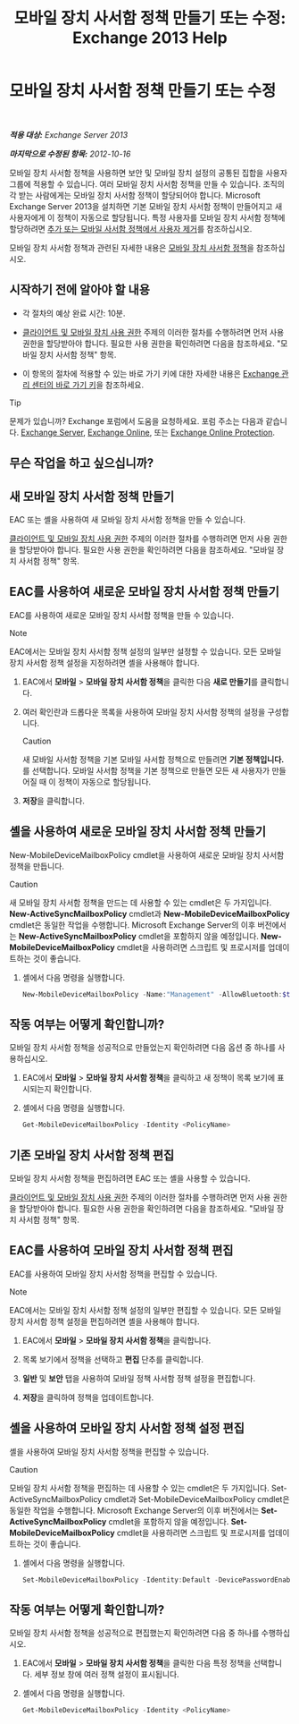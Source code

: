 ﻿---
title: '모바일 장치 사서함 정책 만들기 또는 수정: Exchange 2013 Help'
TOCTitle: 모바일 장치 사서함 정책 만들기 또는 수정
ms:assetid: b4a37a81-25e3-40ff-a18a-a62ae4493635
ms:mtpsurl: https://technet.microsoft.com/ko-kr/library/Bb124315(v=EXCHG.150)
ms:contentKeyID: 50483967
ms.date: 05/22/2018
mtps_version: v=EXCHG.150
ms.translationtype: MT
---

# 모바일 장치 사서함 정책 만들기 또는 수정

 

_<strong>적용 대상:</strong> Exchange Server 2013_

_<strong>마지막으로 수정된 항목:</strong> 2012-10-16_

모바일 장치 사서함 정책을 사용하면 보안 및 모바일 장치 설정의 공통된 집합을 사용자 그룹에 적용할 수 있습니다. 여러 모바일 장치 사서함 정책을 만들 수 있습니다. 조직의 각 받는 사람에게는 모바일 장치 사서함 정책이 할당되어야 합니다. Microsoft Exchange Server 2013을 설치하면 기본 모바일 장치 사서함 정책이 만들어지고 새 사용자에게 이 정책이 자동으로 할당됩니다. 특정 사용자를 모바일 장치 사서함 정책에 할당하려면 [추가 또는 모바일 사서함 정책에서 사용자 제거](add-or-remove-users-from-a-mobile-mailbox-policy-exchange-2013-help.md)를 참조하십시오.

모바일 장치 사서함 정책과 관련된 자세한 내용은 [모바일 장치 사서함 정책](mobile-device-mailbox-policies-exchange-2013-help.md)을 참조하십시오.

## 시작하기 전에 알아야 할 내용

  - 각 절차의 예상 완료 시간: 10분.

  - [클라이언트 및 모바일 장치 사용 권한](clients-and-mobile-devices-permissions-exchange-2013-help.md) 주제의 이러한 절차를 수행하려면 먼저 사용 권한을 할당받아야 합니다. 필요한 사용 권한을 확인하려면 다음을 참조하세요. "모바일 장치 사서함 정책" 항목.

  - 이 항목의 절차에 적용할 수 있는 바로 가기 키에 대한 자세한 내용은 [Exchange 관리 센터의 바로 가기 키](keyboard-shortcuts-in-the-exchange-admin-center-exchange-online-protection-help.md)을 참조하세요.


> [!TIP]
> 문제가 있습니까? Exchange 포럼에서 도움을 요청하세요. 포럼 주소는 다음과 같습니다. <A href="https://go.microsoft.com/fwlink/p/?linkid=60612">Exchange Server</A>, <A href="https://go.microsoft.com/fwlink/p/?linkid=267542">Exchange Online</A>, 또는 <A href="https://go.microsoft.com/fwlink/p/?linkid=285351">Exchange Online Protection</A>.



## 무슨 작업을 하고 싶으십니까?

## 새 모바일 장치 사서함 정책 만들기

EAC 또는 셸을 사용하여 새 모바일 장치 사서함 정책을 만들 수 있습니다.

[클라이언트 및 모바일 장치 사용 권한](clients-and-mobile-devices-permissions-exchange-2013-help.md) 주제의 이러한 절차를 수행하려면 먼저 사용 권한을 할당받아야 합니다. 필요한 사용 권한을 확인하려면 다음을 참조하세요. "모바일 장치 사서함 정책" 항목.

## EAC를 사용하여 새로운 모바일 장치 사서함 정책 만들기

EAC를 사용하여 새로운 모바일 장치 사서함 정책을 만들 수 있습니다.


> [!NOTE]
> EAC에서는 모바일 장치 사서함 정책 설정의 일부만 설정할 수 있습니다. 모든 모바일 장치 사서함 정책 설정을 지정하려면 셸을 사용해야 합니다.



1.  EAC에서 <strong>모바일</strong> \> <strong>모바일 장치 사서함 정책</strong>을 클릭한 다음 <strong>새로 만들기</strong>를 클릭합니다.

2.  여러 확인란과 드롭다운 목록을 사용하여 모바일 장치 사서함 정책의 설정을 구성합니다.
    
    > [!CAUTION]
    > 새 모바일 사서함 정책을 기본 모바일 사서함 정책으로 만들려면 <strong>기본 정책입니다.</strong>를 선택합니다. 모바일 사서함 정책을 기본 정책으로 만들면 모든 새 사용자가 만들어질 때 이 정책이 자동으로 할당됩니다.


3.  <strong>저장</strong>을 클릭합니다.

## 셸을 사용하여 새로운 모바일 장치 사서함 정책 만들기

New-MobileDeviceMailboxPolicy cmdlet을 사용하여 새로운 모바일 장치 사서함 정책을 만듭니다.

> [!CAUTION]
> 새 모바일 장치 사서함 정책을 만드는 데 사용할 수 있는 cmdlet은 두 가지입니다. <strong>New-ActiveSyncMailboxPolicy</strong> cmdlet과 <strong>New-MobileDeviceMailboxPolicy</strong> cmdlet은 동일한 작업을 수행합니다. Microsoft Exchange Server의 이후 버전에서는 <strong>New-ActiveSyncMailboxPolicy</strong> cmdlet을 포함하지 않을 예정입니다. <strong>New-MobileDeviceMailboxPolicy</strong> cmdlet을 사용하려면 스크립트 및 프로시저를 업데이트하는 것이 좋습니다.


1.  셸에서 다음 명령을 실행합니다.
    
	```powershell
    New-MobileDeviceMailboxPolicy -Name:"Management" -AllowBluetooth:$true -AllowBrowser:$true -AllowCamera:$true -AllowPOPIMAPEmail:$false -PasswordEnabled:$true -AlphanumericPasswordRequired:$true -PasswordRecoveryEnabled:$true -MaxEmailAgeFilter:10 -AllowWiFi:$true -AllowStorageCard:$true -AllowPOPIMAPEmail:$false
	```

## 작동 여부는 어떻게 확인합니까?

모바일 장치 사서함 정책을 성공적으로 만들었는지 확인하려면 다음 옵션 중 하나를 사용하십시오.

1.  EAC에서 <strong>모바일</strong> \> <strong>모바일 장치 사서함 정책</strong>을 클릭하고 새 정책이 목록 보기에 표시되는지 확인합니다.

2.  셸에서 다음 명령을 실행합니다.
    
	```powershell
    Get-MobileDeviceMailboxPolicy -Identity <PolicyName> 
	```

## 기존 모바일 장치 사서함 정책 편집

모바일 장치 사서함 정책을 편집하려면 EAC 또는 셸을 사용할 수 있습니다.

[클라이언트 및 모바일 장치 사용 권한](clients-and-mobile-devices-permissions-exchange-2013-help.md) 주제의 이러한 절차를 수행하려면 먼저 사용 권한을 할당받아야 합니다. 필요한 사용 권한을 확인하려면 다음을 참조하세요. "모바일 장치 사서함 정책" 항목.

## EAC를 사용하여 모바일 장치 사서함 정책 편집

EAC를 사용하여 모바일 장치 사서함 정책을 편집할 수 있습니다.


> [!NOTE]
> EAC에서는 모바일 장치 사서함 정책 설정의 일부만 편집할 수 있습니다. 모든 모바일 장치 사서함 정책 설정을 편집하려면 셸을 사용해야 합니다.



1.  EAC에서 <strong>모바일</strong> \> <strong>모바일 장치 사서함 정책</strong>을 클릭합니다.

2.  목록 보기에서 정책을 선택하고 <strong>편집</strong> 단추를 클릭합니다.

3.  <strong>일반</strong> 및 <strong>보안</strong> 탭을 사용하여 모바일 정책 사서함 정책 설정을 편집합니다.

4.  <strong>저장</strong>을 클릭하여 정책을 업데이트합니다.

## 셸을 사용하여 모바일 장치 사서함 정책 설정 편집

셸을 사용하여 모바일 장치 사서함 정책을 편집할 수 있습니다.

> [!CAUTION]
> 모바일 장치 사서함 정책을 편집하는 데 사용할 수 있는 cmdlet은 두 가지입니다. Set-ActiveSyncMailboxPolicy cmdlet과 Set-MobileDeviceMailboxPolicy cmdlet은 동일한 작업을 수행합니다. Microsoft Exchange Server의 이후 버전에서는 <strong>Set-ActiveSyncMailboxPolicy</strong> cmdlet을 포함하지 않을 예정입니다. <strong>Set-MobileDeviceMailboxPolicy</strong> cmdlet을 사용하려면 스크립트 및 프로시저를 업데이트하는 것이 좋습니다.


1.  셸에서 다음 명령을 실행합니다.
    
	```powershell
    Set-MobileDeviceMailboxPolicy -Identity:Default -DevicePasswordEnabled:$true -AlphanumericDevicePasswordRequired:$true -PasswordRecoveryEnabled:$true -MaxEmailAgeFilter:ThreeDays -AllowWiFi:$false -AllowStorageCard:$true -AllowPOPIMAPEmail:$false -IsDefault:$true -AllowTextMessaging:$true -Confirm:$true
	```

## 작동 여부는 어떻게 확인합니까?

모바일 장치 사서함 정책을 성공적으로 편집했는지 확인하려면 다음 중 하나를 수행하십시오.

1.  EAC에서 <strong>모바일</strong> \> <strong>모바일 장치 사서함 정책</strong>을 클릭한 다음 특정 정책을 선택합니다. 세부 정보 창에 여러 정책 설정이 표시됩니다.

2.  셸에서 다음 명령을 실행합니다.
    
    ```powershell
	Get-MobileDeviceMailboxPolicy -Identity <PolicyName>
	```

